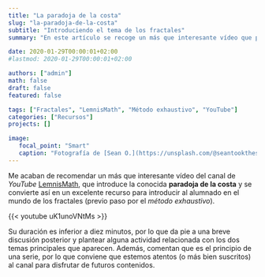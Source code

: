 ```yaml
---
title: "La paradoja de la costa"
slug: "la-paradoja-de-la-costa"
subtitle: "Introduciendo el tema de los fractales"
summary: "En este artículo se recoge un más que interesante vídeo que podemos utilizar en el aula para introducir el método exhaustivo y el tema de los fractales."

date: 2020-01-29T00:00:01+02:00
#lastmod: 2020-01-29T00:00:01+02:00

authors: ["admin"]
math: false
draft: false
featured: false

tags: ["Fractales", "LemnisMath", "Método exhaustivo", "YouTube"]
categories: ["Recursos"]
projects: []

image:
   focal_point: "Smart"
   caption: "Fotografía de [Sean O.](https://unsplash.com/@seantookthese), disponible en [Unsplash](https://unsplash.com/photos/KMn4VEeEPR8)."
---
```


Me acaban de recomendar un más que interesante vídeo del canal de *YouTube* [LemnisMath](https://www.youtube.com/channel/UC-ihtKdODqNE7iPISJD3DnA), que introduce la conocida **paradoja de la costa** y se convierte así en un excelente recurso para introducir al alumnado en el mundo de los fractales (previo paso por el *método exhaustivo*). 

{{< youtube uK1unoVNtMs >}}

Su duración es inferior a diez minutos, por lo que da pie a una breve discusión posterior y plantear alguna actividad relacionada con los dos temas principales que aparecen. Además, comentan que es el principio de una serie, por lo que conviene que estemos atentos (o más bien suscritos) al canal para disfrutar de futuros contenidos.
